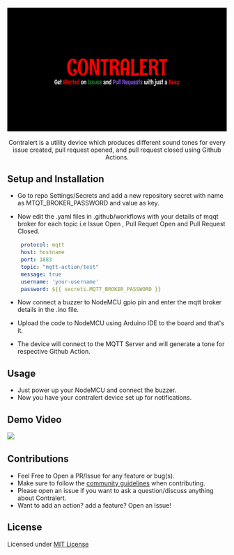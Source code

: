 ![Banner](./ContralertBanner.png)

<p align="center">
Contralert is a utility device which produces different sound tones for every issue created, pull request opened, and pull request closed using Github Actions.
</p>

## Setup and Installation
* Go to repo Settings/Secrets and add a new repository secret with name as MTQT_BROKER_PASSWORD and value as key.
* Now edit the .yaml files in .github/workflows with your details of mqqt broker for each topic i.e Issue Open , Pull Requet Open and Pull Request Closed.
   ```yaml
    protocol: mqtt
    host: hostname
    port: 1883
    topic: "mqtt-action/test"
    message: true
    username: 'your-username'
    password: ${{ secrets.MQTT_BROKER_PASSWORD }}
    ```

* Now connect a buzzer to NodeMCU gpio pin and enter the mqtt broker details in the .ino file.
* Upload the code to NodeMCU using Arduino IDE to the board and that's it.
* The device will connect to the MQTT Server and will generate a tone for respective Github Action.

## Usage
* Just power up your NodeMCU and connect the buzzer.
* Now you have your contralert device set up for notifications.

## Demo Video
[<img src="./Device.jpg"/>](https://youtu.be/JXIDHynqHH4)

## Contributions

- Feel Free to Open a PR/Issue for any feature or bug(s).
- Make sure to follow the [community guidelines](https://docs.github.com/en/github/site-policy/github-community-guidelines) when contributing.
- Please open an issue if you want to ask a question/discuss anything about Contralert.
- Want to add an action? add a feature? Open an Issue!

## License
Licensed under [MIT License](https://opensource.org/licenses/MIT)
